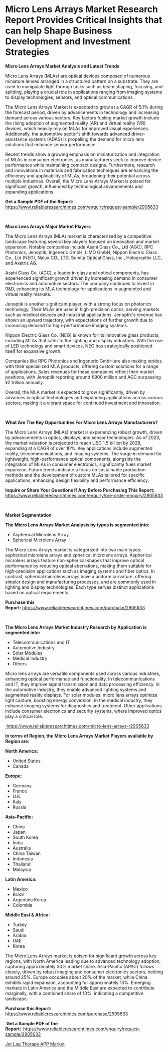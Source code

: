 <p><h1>Micro Lens Arrays Market Research Report Provides Critical Insights that can help Shape Business Development and Investment Strategies</h1></p><p><strong>Micro Lens Arrays Market Analysis and Latest Trends</strong></p>
<p><p>Micro Lens Arrays (MLAs) are optical devices composed of numerous miniature lenses arranged in a structured pattern on a substrate. They are used to manipulate light through tasks such as beam shaping, focusing, and splitting, playing a crucial role in applications ranging from imaging systems to display technologies, sensors, and optical communications.</p><p>The Micro Lens Arrays Market is expected to grow at a CAGR of 5.1% during the forecast period, driven by advancements in technology and increasing demand across various sectors. Key factors fueling market growth include the rising adoption of augmented reality (AR) and virtual reality (VR) devices, which heavily rely on MLAs for improved visual experiences. Additionally, the automotive sector's shift towards advanced driver-assistance systems (ADAS) is propelling the demand for micro lens solutions that enhance sensor performance.</p><p>Recent trends show a growing emphasis on miniaturization and integration of MLAs in consumer electronics, as manufacturers seek to improve device performance while maintaining compact designs. Furthermore, research and innovations in materials and fabrication techniques are enhancing the efficiency and applicability of MLAs, broadening their potential across multiple industries. Overall, the Micro Lens Arrays Market is poised for significant growth, influenced by technological advancements and expanding applications.</p></p>
<p><strong>Get a Sample PDF of the Report:&nbsp;</strong> <a href="https://www.reliableresearchtimes.com/enquiry/request-sample/2905633?utm_campaign=2642&utm_medium=2&utm_source=Github&utm_content=ia&utm_term=12032025&utm_id=micro-lens-arrays">https://www.reliableresearchtimes.com/enquiry/request-sample/2905633</a></p>
<p>&nbsp;</p>
<p><strong>Micro Lens Arrays Major Market Players</strong></p>
<p><p>The Micro Lens Arrays (MLA) market is characterized by a competitive landscape featuring several key players focused on innovation and market expansion. Notable companies include Asahi Glass Co., Ltd (AGC), RPC Photonics, Jenoptik, Ingeneric GmbH, LIMO GmbH, Nippon Electric Glass Co., Ltd (NEG), Nalux CO., LTD, Sumita Optical Glass, Inc., Holographix LLC, and Axetris AG.</p><p>Asahi Glass Co. (AGC), a leader in glass and optical components, has experienced significant growth driven by increasing demand in consumer electronics and automotive sectors. The company continues to invest in R&D, enhancing its MLA technology for applications in augmented and virtual reality markets.</p><p>Jenoptik is another significant player, with a strong focus on photonics technology. Their MLAs are used in high-precision optics, serving markets such as medical devices and industrial applications. Jenoptik's revenue has shown an upward trajectory, with expectations of further growth due to increasing demand for high-performance imaging systems.</p><p>Nippon Electric Glass Co. (NEG) is known for its innovative glass products, including MLAs that cater to the lighting and display industries. With the rise of LED technology and smart devices, NEG has strategically positioned itself for expansive growth.</p><p>Companies like RPC Photonics and Ingeneric GmbH are also making strides with their specialized MLA products, offering custom solutions for a range of applications. Sales revenues for these companies reflect their market positions, with Jenoptik reporting around €900 million and AGC surpassing ¥2 trillion annually.</p><p>Overall, the MLA market is expected to grow significantly, driven by advances in optical technologies and expanding applications across various sectors, making it a vibrant space for continued investment and innovation.</p></p>
<p>&nbsp;</p>
<p><strong>What Are The Key Opportunities For Micro Lens Arrays Manufacturers?</strong></p>
<p><p>The Micro Lens Arrays (MLAs) market is experiencing robust growth, driven by advancements in optics, displays, and sensor technologies. As of 2023, the market valuation is projected to reach USD 1.5 billion by 2028, expanding at a CAGR of over 10%. Key applications include augmented reality, telecommunications, and imaging systems. The surge in demand for lightweight, high-performance optical components, alongside the integration of MLAs in consumer electronics, significantly fuels market expansion. Future trends indicate a focus on sustainable production methods and the development of custom MLAs tailored for specific applications, enhancing design flexibility and performance efficiency.</p></p>
<p><strong>Inquire or Share Your Questions If Any Before Purchasing This Report:</strong> <a href="https://www.reliableresearchtimes.com/enquiry/pre-order-enquiry/2905633?utm_campaign=2642&utm_medium=2&utm_source=Github&utm_content=ia&utm_term=12032025&utm_id=micro-lens-arrays">https://www.reliableresearchtimes.com/enquiry/pre-order-enquiry/2905633</a></p>
<p>&nbsp;</p>
<p><strong>Market Segmentation</strong></p>
<p><strong>The Micro Lens Arrays Market Analysis by types is segmented into:</strong></p>
<p><ul><li>Aspherical Microlens Array</li><li>Spherical Microlens Array</li></ul></p>
<p><p>The Micro Lens Arrays market is categorized into two main types: aspherical microlens arrays and spherical microlens arrays. Aspherical microlens arrays feature non-spherical shapes that improve optical performance by reducing optical aberrations, making them suitable for high-precision applications such as imaging systems and fiber optics. In contrast, spherical microlens arrays have a uniform curvature, offering simpler design and manufacturing processes, and are commonly used in lighting and display technologies. Each type serves distinct applications based on optical requirements.</p></p>
<p><strong>Purchase this Report:&nbsp;</strong><a href="https://www.reliableresearchtimes.com/purchase/2905633?utm_campaign=2642&utm_medium=2&utm_source=Github&utm_content=ia&utm_term=12032025&utm_id=micro-lens-arrays">https://www.reliableresearchtimes.com/purchase/2905633</a></p>
<p>&nbsp;</p>
<p><strong>The Micro Lens Arrays Market Industry Research by Application is segmented into:</strong></p>
<p><ul><li>Telecommunications and IT</li><li>Automotive Industry</li><li>Solar Modules</li><li>Medical Industry</li><li>Others</li></ul></p>
<p><p>Micro lens arrays are versatile components used across various industries, enhancing optical performance and functionality. In telecommunications and IT, they improve signal transmission and data processing efficiency. In the automotive industry, they enable advanced lighting systems and augmented reality displays. For solar modules, micro lens arrays optimize light capture, boosting energy conversion. In the medical industry, they enhance imaging systems for diagnostics and treatment. Other applications include consumer electronics and security systems, where improved optics play a critical role.</p></p>
<p><a href="https://www.reliableresearchtimes.com/micro-lens-arrays-r2905633?utm_campaign=2642&utm_medium=2&utm_source=Github&utm_content=ia&utm_term=12032025&utm_id=micro-lens-arrays">&nbsp;https://www.reliableresearchtimes.com/micro-lens-arrays-r2905633</a></p>
<p><strong>In terms of Region, the Micro Lens Arrays Market Players available by Region are:</strong></p>
<p>
    <p> <strong> North America: </strong>
        <ul>
            <li>United States</li>
            <li>Canada</li>
        </ul>
        </p> 
    <p> <strong> Europe: </strong>
        <ul>
            <li>Germany</li>
            <li>France</li>
            <li>U.K.</li>
            <li>Italy</li>
            <li>Russia</li>
        </ul>
        </p> 
    <p> <strong> Asia-Pacific: </strong>
        <ul>
            <li>China</li>
            <li>Japan</li>
            <li>South Korea</li>
            <li>India</li>
            <li>Australia</li>
            <li>China Taiwan</li>
            <li>Indonesia</li>
            <li>Thailand</li>
            <li>Malaysia</li>
        </ul>
        </p> 
    <p> <strong> Latin America: </strong>
        <ul>
            <li>Mexico</li>
            <li>Brazil</li>
            <li>Argentina Korea</li>
            <li>Colombia</li>
        </ul>
        </p> 
    <p> <strong> Middle East & Africa: </strong>
        <ul>
            <li>Turkey</li>
            <li>Saudi</li>
            <li>Arabia</li>
            <li>UAE</li>
            <li>Korea</li>
        </ul>
    </p>
    </p>
<p><p>The Micro Lens Arrays market is poised for significant growth across key regions, with North America leading due to advanced technology adoption, capturing approximately 30% market share. Asia-Pacific (APAC) follows closely, driven by robust imaging and consumer electronics sectors, holding around 25%. Europe occupies about 20% of the market, while China exhibits rapid expansion, accounting for approximately 15%. Emerging markets in Latin America and the Middle East are expected to contribute marginally, with a combined share of 10%, indicating a competitive landscape.</p></p>
<p><strong>Purchase this Report: </strong><a href="https://www.reliableresearchtimes.com/purchase/2905633?utm_campaign=2642&utm_medium=2&utm_source=Github&utm_content=ia&utm_term=12032025&utm_id=micro-lens-arrays">https://www.reliableresearchtimes.com/purchase/2905633</a></p>
<p>&nbsp;<strong>Get a Sample PDF of the Report:&nbsp;&nbsp;</strong><a href="https://www.reliableresearchtimes.com/enquiry/request-sample/2905633?utm_campaign=2642&utm_medium=2&utm_source=Github&utm_content=ia&utm_term=12032025&utm_id=micro-lens-arrays">https://www.reliableresearchtimes.com/enquiry/request-sample/2905633</a></p>
<p><strong></strong></p>
<p><p><a href="https://github.com/penglatilles/Market-Research-Report-List-1/blob/main/jet-lag-therapy-app-market.md?utm_campaign=2642&utm_medium=2&utm_source=Github&utm_content=ia&utm_term=12032025&utm_id=micro-lens-arrays">Jet Lag Therapy APP Market</a></p></p>